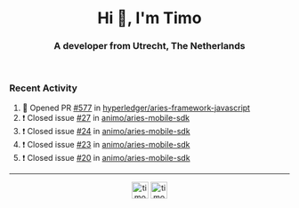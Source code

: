 <h1 align="center">Hi 👋, I'm Timo</h1>
<h3 align="center">A developer from Utrecht, The Netherlands</h3>
<br/>
<!-- https://github.com/rahuldkjain/github-profile-readme-generator --!>

<!--  <p align="left"><img src="https://github-readme-stats.vercel.app/api?username=timoglastra&show_icons=true&count_private=true&" alt="timoglastra" /></p> --!>

<!--
Github language stats
<p align="left"><img src="https://github-readme-stats.vercel.app/api/top-langs/?username=timoglastra&layout=compact" alt="timoglastra" /><p>
-->

<!-- Codestats language stats -->
<!-- <p align="left"><img src="https://codestats-readme.vercel.app/api/top-langs/?username=timoglastra&layout=compact&language_count=12" alt="timoglastra" /><p>    --!>
  
<h3>Recent Activity</h3>

<!--START_SECTION:activity-->
1. 💪 Opened PR [#577](https://github.com/hyperledger/aries-framework-javascript/pull/577) in [hyperledger/aries-framework-javascript](https://github.com/hyperledger/aries-framework-javascript)
2. ❗️ Closed issue [#27](https://github.com/animo/aries-mobile-sdk/issues/27) in [animo/aries-mobile-sdk](https://github.com/animo/aries-mobile-sdk)
3. ❗️ Closed issue [#24](https://github.com/animo/aries-mobile-sdk/issues/24) in [animo/aries-mobile-sdk](https://github.com/animo/aries-mobile-sdk)
4. ❗️ Closed issue [#23](https://github.com/animo/aries-mobile-sdk/issues/23) in [animo/aries-mobile-sdk](https://github.com/animo/aries-mobile-sdk)
5. ❗️ Closed issue [#20](https://github.com/animo/aries-mobile-sdk/issues/20) in [animo/aries-mobile-sdk](https://github.com/animo/aries-mobile-sdk)
<!--END_SECTION:activity-->

---

<p align="center">
<a href="https://twitter.com/timoglastra" target="blank"><img align="center" src="https://cdn.jsdelivr.net/npm/simple-icons@3.0.1/icons/twitter.svg" alt="timoglastra" height="30" width="30" /></a>
<a href="https://linkedin.com/in/timoglastra" target="blank"><img align="center" src="https://cdn.jsdelivr.net/npm/simple-icons@3.0.1/icons/linkedin.svg" alt="timoglastra" height="30" width="30" /></a>
</p>



